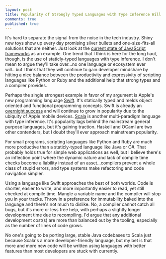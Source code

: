 ```yaml
---
layout: post
title: Popularity of Strongly Typed Languages with Type Inference Will Grow
comments: true
published: true
---
```


It's hard to separate the signal from the noise in the tech industry. Shiny new toys show up every day promising silver bullets and one-size-fits-all solutions that are neither. Just look at the [current state of JavaScript frameworks](http://todomvc.com/) as an example. One trend that I think is here for the long haul, though, is the use of staticly-typed languages with type inference. I don't mean to argue they'll take over...no one language or ecosystem ever will...but I think that they will continue to gain developer mindshare by hitting a nice balance between the productivity and expressivity of scripting languages like Python or Ruby and the additional help that strong types and a compiler provides.

Perhaps the single strongest example in favor of my argument is Apple's new programming language [Swift](https://developer.apple.com/swift/). It's statically typed and melds object oriented and functional programming concepts. Swift is already an [overnight success](http://thenextweb.com/insider/2015/01/15/apples-swift-exploded-popularity-2014-javascript-still-popular-programming-language-overall/) and will continue to grow in popularity due to the ubiquity of Apple mobile devices. [Scala](http://www.scala-lang.org/) is another multi-paradigm language with type inference. It's popularity lags behind the mainstream general purpose languages, but it's gaining traction. Haskell and OCaml are two other contenders, but I doubt they'll ever approach mainstream popularity. 

For small programs, scripting languages like Python and Ruby are much more productive than a staticly-typed language like Java or C#. That probably holds true for simple web applications as well, but I believe there's an inflection point where the dynamic nature and lack of compile time checks become a liability instead of an asset...compilers prevent a whole class of stupid errors, and type systems make refactoring and code navigation simpler.

Using a language like Swift approaches the best of both worlds. Code is shorter, easier to write, and more importantly easier to read, yet still checked at compile time. Mangle a variable name and the compiler will stop you in your tracks. Throw in a preference for immutability baked into the language and there's not much to dislike. No, a compiler cannot catch all bugs, but it's more or less free help, with perhaps a slightly longer development time due to recompiling. I'd argue that any additional development cost(s) are more than balanced out by the tooling, especially as the number of lines of code grows. 

No one's going to be porting large, stable Java codebases to Scala just because Scala's a more developer-friendly language, but my bet is that more and more new code will be written using languages with better features than most developers are stuck with currently. 